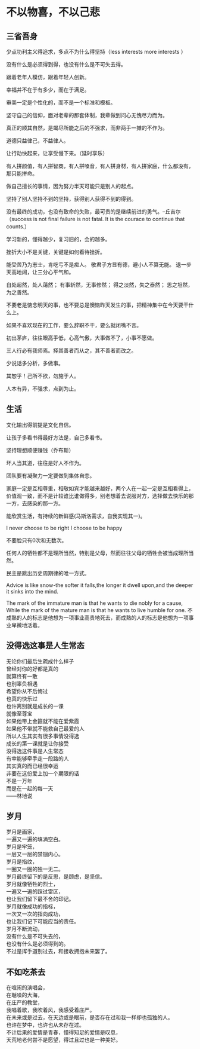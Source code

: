 <!-- <link rel="stylesheet" type="text/css" href="/themes/newsprint.css"> -->


# 不以物喜，不以己悲
## 三省吾身


少点功利主义得追求，多点不为什么得坚持（less interests more interests ）  

没有什么是必须得到得，也没有什么是不可失去得。  

跟着老年人模仿，跟着年轻人创新。  

幸福并不在于有多少，而在于满足。  

审美一定是个性化的，而不是一个标准和模板。  

坚守自己的信仰，面对老辈的那套体制，我辈做到问心无愧尽力而为。  

真正的顺其自然，是竭尽所能之后的不强求，而非两手一摊的不作为。  

道德只益律己，不益律人。  

让行动快起来，让享受慢下来。（延时享乐）  

有人拼颜值，有人拼智商，有人拼嗓音，有人拼身材，有人拼家庭，什么都没有，那只能拼命。  

做自己擅长的事情，因为努力半天可能只是别人的起点。  

坚持了别人坚持不到的坚持，获得别人获得不到的得到。  

没有最终的成功，也没有致命的失败，最可贵的是继续前进的勇气。–丘吉尔  （success is not final failure is not fatal. It is the courace to continue that counts.）  

学习新的，懂得越少，复习旧的，会的越多。  

挫折大小不是关键，关键是如何看待挫折。  

能受苦乃为志士，肯吃亏不是痴人。
敬君子方显有德，避小人不算无能。
退一步天高地阔，让三分心平气和。  

自处超然，处人蔼然；
有事斩然，无事修然；
得之淡然，失之泰然；
思之坦然，为之善然。  

不要老是惦念明天的事，也不要总是懊恼昨天发生的事，把精神集中在今天要干什么上。  

如果不喜欢现在的工作，要么辞职不干，要么就闭嘴不言。  

初出茅庐，往往眼高手低，心高气傲，大事做不了，小事不愿做。 

三人行必有我师焉。择其善者而从之，其不善者而改之。   

少说话多分析，多做事。  

其恕乎！己所不欲，勿施于人。  

人本有异，不强求，点到为止。  

## 生活

文化输出得前提是文化自信。  

让孩子多看书得最好方法是，自己多看书。  

坚持理想顺便赚钱（乔布斯）  

坏人当其道，往往是好人不作为。  

团队要有凝聚力一定要做到集体自恋。  

家庭一定是互相尊重，相敬如宾才能越来越好，两个人在一起一定是互相看得上，价值观一致，而不是计较谁比谁做得多，别老想着去说服对方，选择做去快乐的那一方，去感染的那一方。

能欣赏生活，有持续的新鲜感(马斯洛需求，自我实现其一)。  

I never choose to be right I choose to be happy   

不要脸只有0次和无数次。  

任何人的牺牲都不是理所当然，特别是父母，然而往往父母的牺牲会被当成理所当然。  

民主是跳出历史周期律的唯一方式。  

Advice is like snow-the softer it falls,the longer it dwell upon,and the deeper it sinks into the mind.   

The mark of the immature man is that he wants to die nobly for a cause, While the mark of the mature man is that he wants to live humble for one.
不成熟的人的标志是他想为一项事业高贵地死去，而成熟的人的标志是他想为一项事业卑微地活着。



## 没得选这事是人生常态
无论你们最后生疏成什么样子  
曾经对你的好都是真的  
就算终有一散  
也别辜负相遇  
希望你从不后悔过  
也真的快乐过  
也许离别就是成长的一课  
就像至尊宝  
如果他带上金箍就不能在爱紫霞  
如果他不带就不能救自己最爱的人  
所以人生其实有很多事情没得选  
成长的第一课就是让你接受  
没得选这件事是人生常态  
有幸能够牵手走一段路的人  
其实真的而已经很幸运  
非要在这份爱上加一个期限的话  
不是一万年  
而是在一起的每一天  
——林地说

 ## 岁月

岁月是画家，  
一遍又一遍的填满空白。  
岁月是牢笼，  
一层又一层的禁锢内心。  
岁月是指纹，  
一圈又一圈的独一无二。  
岁月最终留下的是反思，是顾虑，是坚信。  
岁月就像牺牲的烈士，  
一遍又一遍的踩过雷区，  
也让我们留下最不舍的印记。  
岁月就像成功的指标，  
一次又一次的指向成功，  
也让我们记下可能应当的责任。  
岁月不断流动，  
没有什么是不可失去的，  
也没有什么是必须得到的。  
不过是挥手道别过去，和接收拥抱未来罢了。  

## 不如吃茶去

在喧闹的演唱会，  
在聒噪的大海，  
在庄严的教堂，  
我唱着歌，我吹着风，我感受着庄严。  
在未来或是过去，在天边或是眼前，是否存在过和我一样却也孤独的人。  
也许在梦中，也许也从未存在过。  
不计后果的爱情是青春，懂得知足的爱情是叹息，  
天荒地老何尝不是愿望，得过且过也是一种美好。  
